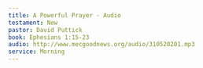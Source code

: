 ```yaml
---
title: A Powerful Prayer - Audio
testament: New
pastor: David Puttick
book: Ephesians 1:15-23
audio: http://www.mecgoodnews.org/audio/310520201.mp3
service: Morning
---
```

